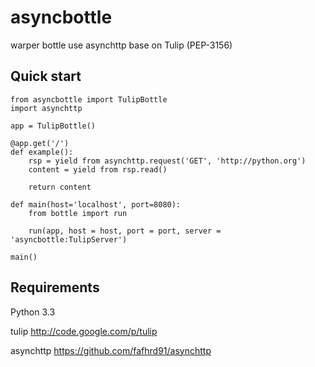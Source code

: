 asyncbottle
============

warper bottle use asynchttp base on  Tulip (PEP-3156)

Quick start
-----------

    from asyncbottle import TulipBottle
    import asynchttp

    app = TulipBottle()

    @app.get('/')
    def example():
        rsp = yield from asynchttp.request('GET', 'http://python.org')
        content = yield from rsp.read()

        return content

    def main(host='localhost', port=8080):
        from bottle import run

        run(app, host = host, port = port, server = 'asyncbottle:TulipServer')
        
    main()

Requirements
-----------

Python 3.3

tulip <http://code.google.com/p/tulip>

asynchttp <https://github.com/fafhrd91/asynchttp>
